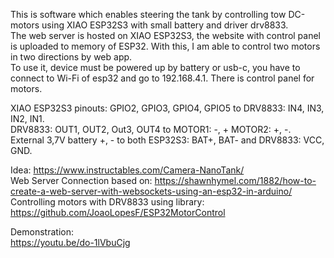 This is software which enables steering the tank by controlling tow DC-motors using XIAO ESP32S3 with small battery and driver drv8833.<br />
The web server is hosted on XIAO ESP32S3, the website with control panel is uploaded to memory of ESP32. With this, I am able to control two motors in two directions by web app.<br />
To use it, device must be powered up by battery or usb-c, you have to connect to Wi-Fi of esp32 and go to 192.168.4.1. There is control panel for motors.<br />

XIAO ESP32S3 pinouts: GPIO2, GPIO3, GPIO4, GPIO5 to DRV8833: IN4, IN3, IN2, IN1. <br />
DRV8833: OUT1, OUT2, Out3, OUT4 to MOTOR1: -, + MOTOR2: +, -. <br />
External 3,7V battery +, - to both ESP32S3: BAT+, BAT- and DRV8833: VCC, GND.<br />

Idea: https://www.instructables.com/Camera-NanoTank/<br />
Web Server Connection based on: https://shawnhymel.com/1882/how-to-create-a-web-server-with-websockets-using-an-esp32-in-arduino/<br />
Controlling motors with DRV8833 using library: https://github.com/JoaoLopesF/ESP32MotorControl <br />

Demonstration:<br />
https://youtu.be/do-1lVbuCjg<br />
